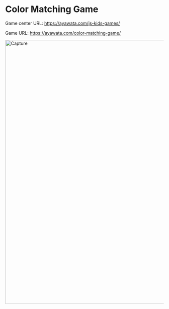 # Color Matching Game

Game center URL: https://ayawata.com/js-kids-games/

Game URL: https://ayawata.com/color-matching-game/

<img width="839" alt="Capture" src="https://user-images.githubusercontent.com/67760032/123190318-323afc80-d454-11eb-93ec-d86ff1b20986.PNG">



